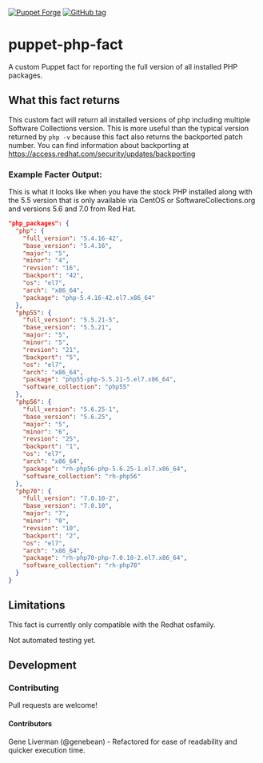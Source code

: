 [![Puppet Forge](https://img.shields.io/puppetforge/v/thespain/php_fact.svg)](https://forge.puppet.com/thespain/php_fact)
[![GitHub tag](https://img.shields.io/github/tag/thespain/thespain-php_fact.svg)](https://github.com/thespain/thespain-php_fact)


# puppet-php-fact
A custom Puppet fact for reporting the full version of all installed PHP packages.

## What this fact returns

This custom fact will return all installed versions of php including multiple
Software Collections version. This is more useful than the typical version
returned by `php -v` because this fact also returns the backported patch number.
You can find information about backporting at https://access.redhat.com/security/updates/backporting

### Example Facter Output:

This is what it looks like when you have the stock PHP installed along with the
5.5 version that is only available via CentOS or SoftwareCollections.org and
versions 5.6 and 7.0 from Red Hat.

```json
"php_packages": {
  "php": {
    "full_version": "5.4.16-42",
    "base_version": "5.4.16",
    "major": "5",
    "minor": "4",
    "revsion": "16",
    "backport": "42",
    "os": "el7",
    "arch": "x86_64",
    "package": "php-5.4.16-42.el7.x86_64"
  },
  "php55": {
    "full_version": "5.5.21-5",
    "base_version": "5.5.21",
    "major": "5",
    "minor": "5",
    "revsion": "21",
    "backport": "5",
    "os": "el7",
    "arch": "x86_64",
    "package": "php55-php-5.5.21-5.el7.x86_64",
    "software_collection": "php55"
  },
  "php56": {
    "full_version": "5.6.25-1",
    "base_version": "5.6.25",
    "major": "5",
    "minor": "6",
    "revsion": "25",
    "backport": "1",
    "os": "el7",
    "arch": "x86_64",
    "package": "rh-php56-php-5.6.25-1.el7.x86_64",
    "software_collection": "rh-php56"
  },
  "php70": {
    "full_version": "7.0.10-2",
    "base_version": "7.0.10",
    "major": "7",
    "minor": "0",
    "revsion": "10",
    "backport": "2",
    "os": "el7",
    "arch": "x86_64",
    "package": "rh-php70-php-7.0.10-2.el7.x86_64",
    "software_collection": "rh-php70"
  }
}
```

## Limitations

This fact is currently only compatible with the Redhat osfamily.

Not automated testing yet.

## Development

### Contributing

Pull requests are welcome!

#### Contributors

Gene Liverman (@genebean) - Refactored for ease of readability and quicker execution time.